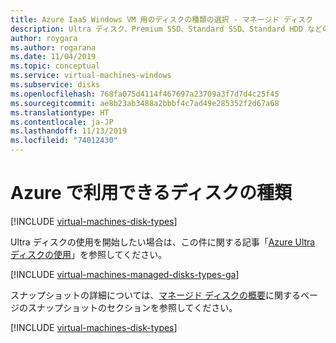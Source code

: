 ```yaml
---
title: Azure IaaS Windows VM 用のディスクの種類の選択 - マネージド ディスク
description: Ultra ディスク、Premium SSD、Standard SSD、Standard HDD などの、Windows 仮想マシンで使用できる Azure ディスクの種類について説明します。
author: roygara
ms.author: rogarana
ms.date: 11/04/2019
ms.topic: conceptual
ms.service: virtual-machines-windows
ms.subservice: disks
ms.openlocfilehash: 768fa075d4114f467697a23709a3f7d7d4c25f45
ms.sourcegitcommit: ae8b23ab3488a2bbbf4c7ad49e285352f2d67a68
ms.translationtype: HT
ms.contentlocale: ja-JP
ms.lasthandoff: 11/13/2019
ms.locfileid: "74012430"
---
```

# <a name="what-disk-types-are-available-in-azure"></a>Azure で利用できるディスクの種類
[!INCLUDE [virtual-machines-disk-types](../../../includes/virtual-machines-managed-disks-types-overview.md)]

Ultra ディスクの使用を開始したい場合は、この件に関する記事「[Azure Ultra ディスクの使用](disks-enable-ultra-ssd.md)」を参照してください。

[!INCLUDE [virtual-machines-managed-disks-types-ga](../../../includes/virtual-machines-managed-disks-types-ga.md)]

スナップショットの詳細については、[マネージド ディスクの概要](managed-disks-overview.md)に関するページのスナップショットのセクションを参照してください。

[!INCLUDE [virtual-machines-disk-types](../../../includes/virtual-machines-managed-disks-types-billing-and-fees.md)]